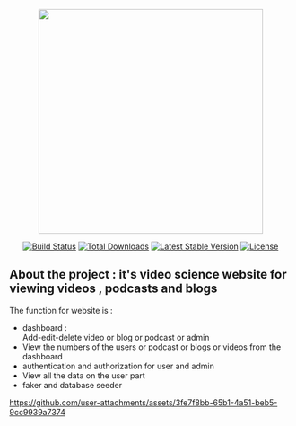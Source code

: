 <p align="center"><a href="https://laravel.com" target="_blank"><img src="https://raw.githubusercontent.com/laravel/art/master/logo-lockup/5%20SVG/2%20CMYK/1%20Full%20Color/laravel-logolockup-cmyk-red.svg" width="400"></a></p>

<p align="center">
<a href="https://travis-ci.org/laravel/framework"><img src="https://travis-ci.org/laravel/framework.svg" alt="Build Status"></a>
<a href="https://packagist.org/packages/laravel/framework"><img src="https://img.shields.io/packagist/dt/laravel/framework" alt="Total Downloads"></a>
<a href="https://packagist.org/packages/laravel/framework"><img src="https://img.shields.io/packagist/v/laravel/framework" alt="Latest Stable Version"></a>
<a href="https://packagist.org/packages/laravel/framework"><img src="https://img.shields.io/packagist/l/laravel/framework" alt="License"></a>
</p>

## About the project : it's video science website for viewing videos , podcasts and blogs

The function for website is : 
<br>
- dashboard : <br>
 Add-edit-delete video or blog or podcast or admin
- View the numbers of the users or podcast or blogs or videos from the dashboard
- authentication and authorization for user and admin
- View all the data on the user part
- faker and database seeder


https://github.com/user-attachments/assets/3fe7f8bb-65b1-4a51-beb5-9cc9939a7374

